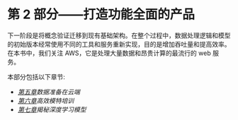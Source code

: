 <title>B18522_Part_2</title> <link href="css/style-JRserifv6.css" rel="stylesheet" type="text/css">

# 第 2 部分——打造功能全面的产品

下一阶段是将概念验证迁移到现有基础架构。在整个过程中，数据处理逻辑和模型的初始版本经常使用不同的工具和服务重新实现，目的是增加吞吐量和提高效率。在本书中，我们关注 AWS，它是处理大量数据和昂贵计算的最流行的 web 服务。

本部分包括以下章节:

*   [*第五章*](B18522_05.xhtml#_idTextAnchor106)*数据准备在云端*
*   [*第六章*](B18522_06.xhtml#_idTextAnchor133)*高效模特培训*
*   [*第七章*](B18522_07.xhtml#_idTextAnchor162)*揭秘深度学习模型*